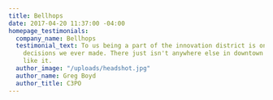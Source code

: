 ```yaml
---
title: Bellhops
date: 2017-04-20 11:37:00 -04:00
homepage_testimonials:
  company_name: Bellhops
  testimonial_text: To us being a part of the innovation district is one of the best
    decisions we ever made. There just isn't anywhere else in downtown Chattanooga
    like it.
  author_image: "/uploads/headshot.jpg"
  author_name: Greg Boyd
  author_title: C3PO
---
```


